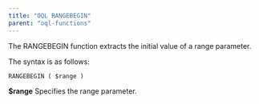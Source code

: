 ```yaml
---
title: "OQL RANGEBEGIN"
parent: "oql-functions"
---
```



The RANGEBEGIN function extracts the initial value of a range parameter.

The syntax is as follows:

```
RANGEBEGIN ( $range )

```

**$range**
Specifies the range parameter.
